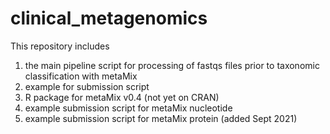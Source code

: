 # clinical_metagenomics

This repository includes 
1. the main pipeline script for processing of fastqs files prior to taxonomic classification with metaMix
2. example for submission script
3. R package for metaMix v0.4 (not yet on CRAN)
4. example submission script for metaMix nucleotide
5. example submission script for metaMix protein (added Sept 2021)
